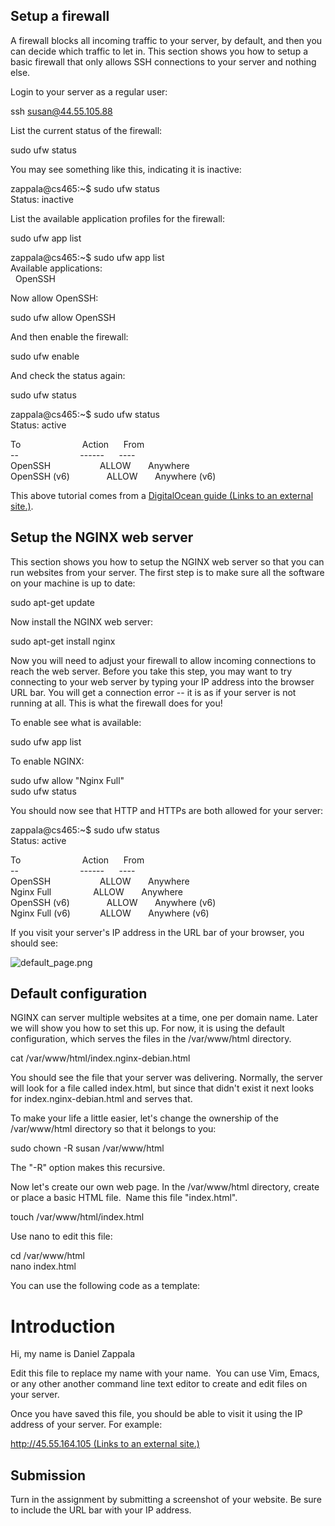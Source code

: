 ## Setup a firewall

A firewall blocks all incoming traffic to your server, by default, and then you can decide which traffic to let in. This section shows you how to setup a basic firewall that only allows SSH connections to your server and nothing else.

Login to your server as a regular user:

ssh susan@44.55.105.88

List the current status of the firewall:

sudo ufw status

You may see something like this, indicating it is inactive:

zappala@cs465:~$ sudo ufw status  
Status: inactive

List the available application profiles for the firewall:

sudo ufw app list

zappala@cs465:~$ sudo ufw app list  
Available applications:  
  OpenSSH

Now allow OpenSSH:

sudo ufw allow OpenSSH

And then enable the firewall:

sudo ufw enable

And check the status again:

sudo ufw status

zappala@cs465:~$ sudo ufw status  
Status: active

To                         Action      From  
\--                         ------      ----  
OpenSSH                    ALLOW       Anywhere  
OpenSSH (v6)               ALLOW       Anywhere (v6)

This above tutorial comes from a [DigitalOcean guide (Links to an external site.)](https://www.digitalocean.com/community/tutorials/initial-server-setup-with-ubuntu-16-04#step-seven-%E2%80%94-set-up-a-basic-firewall).

## Setup the NGINX web server

This section shows you how to setup the NGINX web server so that you can run websites from your server. The first step is to make sure all the software on your machine is up to date:

sudo apt-get update

Now install the NGINX web server:

sudo apt-get install nginx

Now you will need to adjust your firewall to allow incoming connections to reach the web server. Before you take this step, you may want to try connecting to your web server by typing your IP address into the browser URL bar. You will get a connection error -- it is as if your server is not running at all. This is what the firewall does for you!

To enable see what is available:

sudo ufw app list

To enable NGINX:

sudo ufw allow "Nginx Full"  
sudo ufw status

You should now see that HTTP and HTTPs are both allowed for your server:

zappala@cs465:~$ sudo ufw status  
Status: active

To                         Action      From  
\--                         ------      ----  
OpenSSH                    ALLOW       Anywhere  
Nginx Full                 ALLOW       Anywhere  
OpenSSH (v6)               ALLOW       Anywhere (v6)  
Nginx Full (v6)            ALLOW       Anywhere (v6)

If you visit your server's IP address in the URL bar of your browser, you should see:

![default_page.png](https://byu.instructure.com/courses/8912/files/2859263/preview)  

## Default configuration

NGINX can server multiple websites at a time, one per domain name. Later we will show you how to set this up. For now, it is using the default configuration, which serves the files in the /var/www/html directory.

cat /var/www/html/index.nginx-debian.html

You should see the file that your server was delivering. Normally, the server will look for a file called index.html, but since that didn't exist it next looks for index.nginx-debian.html and serves that.

To make your life a little easier, let's change the ownership of the /var/www/html directory so that it belongs to you:

sudo chown -R susan /var/www/html

The "-R" option makes this recursive.

Now let's create our own web page. In the /var/www/html directory, create or place a basic HTML file.  Name this file "index.html".

touch /var/www/html/index.html

Use nano to edit this file:

cd /var/www/html  
nano index.html

You can use the following code as a template:

<!DOCTYPE html>  
<html>  
<head>  
<title>Daniel's Web Server</title>  
</head>  
<body>

<h1>Introduction</h1>  
<p>Hi, my name is Daniel Zappala</p>

</body>  
</html>

Edit this file to replace my name with your name.  You can use Vim, Emacs, or any other another command line text editor to create and edit files on your server.

Once you have saved this file, you should be able to visit it using the IP address of your server. For example:

[http://45.55.164.105 (Links to an external site.)](http://45.55.164.105/)

## Submission

Turn in the assignment by submitting a screenshot of your website. Be sure to include the URL bar with your IP address.